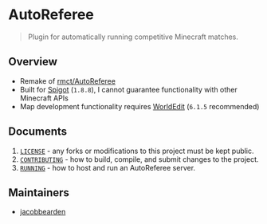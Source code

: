 # AutoReferee

> Plugin for automatically running competitive Minecraft matches.

## Overview
- Remake of [rmct/AutoReferee](https://github.com/rmct/autoreferee)
- Built for [Spigot](https://www.spigotmc.org/) (`1.8.8`), I cannot guarantee functionality with other Minecraft APIs
- Map development functionality requires [WorldEdit](https://dev.bukkit.org/projects/worldedit) (`6.1.5` recommended)

## Documents
1. [`LICENSE`](LICENSE) - any forks or modifications to this project must be kept public.
2. [`CONTRIBUTING`](docs/CONTRIBUTING.md) - how to build, compile, and submit changes to the project.
3. [`RUNNING`](docs/RUNNING.md) - how to host and run an AutoReferee server.

## Maintainers
- [jacobbearden](https://github.com/jacobbearden)
